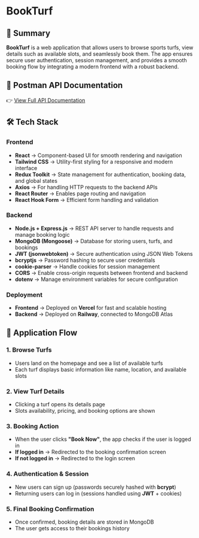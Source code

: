 # BookTurf

## 📌 Summary

**BookTurf** is a web application that allows users to browse sports turfs, view details such as available slots, and seamlessly book them. The app ensures secure user authentication, session management, and provides a smooth booking flow by integrating a modern frontend with a robust backend.

## 📑 Postman API Documentation

👉 [View Full API Documentation](https://dev-8422777.postman.co/workspace/Dev-'s-Workspace~b5bade04-018b-4406-809b-81409132049e/collection/46470135-8dd8d23d-b044-4f2d-bd43-28d4b381e165?action=share&creator=46470135&active-environment=46470135-ae6bd976-28ad-42d2-bc23-7483c396dce8)

## 🛠 Tech Stack

### Frontend
- **React** → Component-based UI for smooth rendering and navigation
- **Tailwind CSS** → Utility-first styling for a responsive and modern interface
- **Redux Toolkit** → State management for authentication, booking data, and global states
- **Axios** → For handling HTTP requests to the backend APIs
- **React Router** → Enables page routing and navigation
- **React Hook Form** → Efficient form handling and validation

### Backend
- **Node.js + Express.js** → REST API server to handle requests and manage booking logic
- **MongoDB (Mongoose)** → Database for storing users, turfs, and bookings
- **JWT (jsonwebtoken)** → Secure authentication using JSON Web Tokens
- **bcryptjs** → Password hashing to secure user credentials
- **cookie-parser** → Handle cookies for session management
- **CORS** → Enable cross-origin requests between frontend and backend
- **dotenv** → Manage environment variables for secure configuration

### Deployment
- **Frontend** → Deployed on **Vercel** for fast and scalable hosting
- **Backend** → Deployed on **Railway**, connected to MongoDB Atlas

## 🔄 Application Flow

### 1. Browse Turfs
- Users land on the homepage and see a list of available turfs
- Each turf displays basic information like name, location, and available slots

### 2. View Turf Details
- Clicking a turf opens its details page
- Slots availability, pricing, and booking options are shown

### 3. Booking Action
- When the user clicks **"Book Now"**, the app checks if the user is logged in
- **If logged in** → Redirected to the booking confirmation screen
- **If not logged in** → Redirected to the login screen

### 4. Authentication & Session
- New users can sign up (passwords securely hashed with **bcrypt**)
- Returning users can log in (sessions handled using **JWT** + cookies)

### 5. Final Booking Confirmation
- Once confirmed, booking details are stored in MongoDB
- The user gets access to their bookings history
